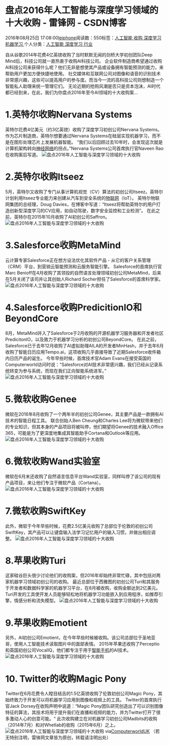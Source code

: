 
# 盘点2016年人工智能与深度学习领域的十大收购 - 雷锋网 - CSDN博客


2016年08月25日 17:08:00[leiphone](https://me.csdn.net/leiphone)阅读数：550标签：[人工智能																](https://so.csdn.net/so/search/s.do?q=人工智能&t=blog)[收购																](https://so.csdn.net/so/search/s.do?q=收购&t=blog)[深度学习																](https://so.csdn.net/so/search/s.do?q=深度学习&t=blog)[机器学习																](https://so.csdn.net/so/search/s.do?q=机器学习&t=blog)[
							](https://so.csdn.net/so/search/s.do?q=深度学习&t=blog)[
																					](https://so.csdn.net/so/search/s.do?q=收购&t=blog)个人分类：[人工智能																](https://blog.csdn.net/leiphone/article/category/6384946)[深度学习																](https://blog.csdn.net/leiphone/article/category/6384975)[行业																](https://blog.csdn.net/leiphone/article/category/6384976)[
							](https://blog.csdn.net/leiphone/article/category/6384975)
[
																								](https://blog.csdn.net/leiphone/article/category/6384946)

[
		](https://so.csdn.net/so/search/s.do?q=收购&t=blog)
[
	](https://so.csdn.net/so/search/s.do?q=人工智能&t=blog)
自从谷歌2014年花费4亿英镑收购了当时默默无闻的剑桥大学初创团队Deep Mind后，科技公司就一直热衷于收购AI科技公司。
企业软件制造商希望通过收购AI科技公司来获得什么呢？他们无非是想使其产品或设备拥有智能预测的能力，来帮助用户更加方便快捷地使用。
社交媒体和互联网公司对图像和语音的识别技术非常感兴趣，这些可以提高用户的参与度。而当今一流的高科技公司则想制造一个智能私人助理来统一管理它们。
无论近期的抢购风潮是否只是资本泡沫，AI时代都已经到来，在此，我们为你盘点2016年至今AI领域的十大收购案...
# 1.英特尔收购Nervana Systems
英特尔花费4亿美元（约3亿英镑）收购了深度学习初创公司Nervana Systems。作为芯片制造商，英特尔想要通过Nervana Systems在硅层实现机器学习，而不是在图形处理芯片上发展机器智能。
“我们以后回顾过去10年时，会发现这次就是计算机架构转向[神经网络](http://www.leiphone.com/news/201505/t3T1XQy2g3spCUdd.html)的拐点。”Nervana
 Systems公司首席执行官Naveen Rao在收购案后写道。
![盘点2016年人工智能与深度学习领域的十大收购](http://static.leiphone.com/uploads/new/article/740_740/201608/57be7a219a1ac.jpg?imageMogr2/format/jpg/quality/80)
# 2.英特尔收购Itseez
5月，英特尔又收购了专门从事计算机视觉（CV）算法的初创公司Itseez。英特尔计划利用Itseez专业能力来创建从汽车到安全系统的[物联网](http://www.leiphone.com/tag/%E7%89%A9%E8%81%94%E7%BD%91)（IoT）。
英特尔物联网集团的总经理，Doug Davies，在博客中写道：“Itseez将帮助英特尔的用户打造创新型深度学习的CV应用，如自动驾驶，数字安全监控和工业检测”。
在此之前，英特尔在2015年10月收购了AI初创公司Saffron。
![盘点2016年人工智能与深度学习领域的十大收购](http://static.leiphone.com/uploads/new/article/740_740/201608/57be6316e99bb.jpg?imageMogr2/format/jpg/quality/80)
# 3.Salesforce收购MetaMind
云计算专家Salesforce正在想方设法优化其软件产品 - 从它的客户关系管理（CRM）平台，到营销云智能预测和云服务智能引擎。
Salesforce的首席执行官Marc Benioff在4月收购了其领投的自然语言处理领域初创公司MetaMind，后来在5月关闭了该司并让其创始人Richard Socher担任了Salesforce的首席科学家。
![盘点2016年人工智能与深度学习领域的十大收购](http://static.leiphone.com/uploads/new/article/740_740/201608/57be632c99429.jpg?imageMogr2/format/jpg/quality/80)
# 4.Salesforce收购PredicitionIO和BeyondCore
8月，MetaMind并入了Salesforce于2月收购的开源机器学习服务器和开发者社区PredicitonIO，以及致力于机器学习分析的初创公司BeyondCore。
在此之前，Salesforce已于去年12月收购了AI虚拟助理AILA的开发者MinHash，并于去年6月收购了智能日历应用Tempo.ai，这项收购几乎直接导致了近期Salesforce收件箱内日历产品的诞生。
今年早些时候，首席技术官Adam Evans在接受英国的Computerworld访问时说：“Salesforce对AI技术非常感兴趣，我们已经从记录系统转变为参与系统，而现在我们正向智能系统进军。”
![盘点2016年人工智能与深度学习领域的十大收购](http://static.leiphone.com/uploads/new/article/740_740/201608/57be6368ace77.jpg?imageMogr2/format/jpg/quality/80)
# 5.微软收购Genee
微软在2016年8月收购了一个两年半的初创公司Genee，其主要产品是一款拥有AI技术的智能日程工具。
联合创始人Ben Cheung和Charles Lee将为微软带来他们的专业知识，但其本身的产品项目将被叫停，他们期望将Genee的技术融入Office 365，可能是为了更深度地集成其智能助手Cortana和Outlook等应用。
![盘点2016年人工智能与深度学习领域的十大收购](http://static.leiphone.com/uploads/new/article/740_740/201608/57be6393126c6.png?imageMogr2/format/jpg/quality/80)
# 6.微软收购Wand实验室
微软在6月末还收购了自然语言信息平台Wand实验室，同样叫停了该公司的现有产品项目，来让他们专注于微软产品（Cortana）。
![盘点2016年人工智能与深度学习领域的十大收购](http://static.leiphone.com/uploads/new/article/740_740/201608/57be6397c5514.jpg?imageMogr2/format/jpg/quality/80)
# 7.微软收购SwiftKey
此外，微软于今年早些时候，花费2.5亿美元收购了总部位于伦敦的初创公司SwiftKey，其产品可以让键盘输入法学习记忆用户的输入习惯，并做出相应调整。
![盘点2016年人工智能与深度学习领域的十大收购](http://static.leiphone.com/uploads/new/article/740_740/201608/57be63a2d7880.png?imageMogr2/format/jpg/quality/80)
# 8.苹果收购Turi
这家硅谷巨头很少讨论他们的收购案，但2016年却始终非常忙碌，其中包括对两家机器学习领域初创公司的收购。
最近总部位于西雅图的初创公司Turi和其服务于开发者和数据科学家的机器学习平台，在8月被收购，收购金额达到2亿美元。Turi开发的工具使开发人员能够轻松地将机器学习功能嵌入到应用程序，如推荐引擎，情感分析和流失模型。
![盘点2016年人工智能与深度学习领域的十大收购](http://static.leiphone.com/uploads/new/article/740_740/201608/57be63b2716d2.jpg?imageMogr2/format/jpg/quality/80)
# 9.苹果收购Emotient
另外，AI初创公司Emotient，在今年早些时候被收购。该公司总部位于圣地亚哥，使用人工智能技术读取图片中的面部表情。
2015年苹果还收购了Perceptio和英国初创公司VocalIQ，他们都专注于用于[智能手机](http://www.leiphone.com/tag/%E6%99%BA%E8%83%BD%E6%89%8B%E6%9C%BA)的AI技术。
![盘点2016年人工智能与深度学习领域的十大收购](http://static.leiphone.com/uploads/new/article/740_740/201608/57be63cd58351.jpg?imageMogr2/format/jpg/quality/80)
# 10. Twitter的收购Magic Pony
Twitter在6月花费令人瞠目结舌的1.5亿英镑收购了伦敦初创公司Magic Pony，其始终致力于开发可以将机器学习应用到图像和视频上的工具。
Twitter的首席执行官Jack Dorsey在收购声明中说道：“Magic Pony团队研究创造出了可以识别图像特征的算法，其技术将用于提升我们在直播和视频的能力，并为Twitter打开了很多激动人心的创意可能。“
此次收购建立在对机器学习初创公司Madbits的收购（2014年7月）和对Whetlab的收购（2015年6月）之上。
![盘点2016年人工智能与深度学习领域的十大收购](http://static.leiphone.com/uploads/new/article/740_740/201608/57be63d215bde.jpg?imageMogr2/format/jpg/quality/80)
via[ComputerworldUK](http://www.computerworlduk.com/galleries/it-business/biggest-ai-machine-learning-acquisitions-2016-3645450/)
（若无特别注明，雷锋网文章皆为原创，转载请注明出处）


